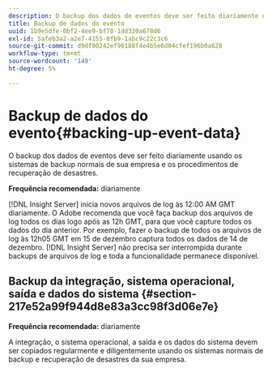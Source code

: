 ```yaml
---
description: O backup dos dados de eventos deve ser feito diariamente usando os sistemas de backup normais de sua empresa e os procedimentos de recuperação de desastres.
title: Backup de dados do evento
uuid: 1b9e5dfe-0bf2-4ee9-bf70-1dd320a678d6
exl-id: 5afeb3a2-a2e7-4155-8fb9-1abc9c22c3c6
source-git-commit: d9df90242ef96188f4e4b5e6d04cfef196b0a628
workflow-type: tm+mt
source-wordcount: '149'
ht-degree: 5%

---
```


# Backup de dados do evento{#backing-up-event-data}

O backup dos dados de eventos deve ser feito diariamente usando os sistemas de backup normais de sua empresa e os procedimentos de recuperação de desastres.

**Frequência recomendada:** diariamente

[!DNL Insight Server] inicia novos arquivos de log às 12:00 AM GMT diariamente. O Adobe recomenda que você faça backup dos arquivos de log todos os dias logo após as 12h GMT, para que você capture todos os dados do dia anterior. Por exemplo, fazer o backup de todos os arquivos de log às 12h05 GMT em 15 de dezembro captura todos os dados de 14 de dezembro. [!DNL Insight Server] não precisa ser interrompida durante backups de arquivos de log e toda a funcionalidade permanece disponível.

## Backup da integração, sistema operacional, saída e dados do sistema {#section-217e52a99f944d8e83a3cc98f3d06e7e}

**Frequência recomendada:** diariamente

A integração, o sistema operacional, a saída e os dados do sistema devem ser copiados regularmente e diligentemente usando os sistemas normais de backup e recuperação de desastres da sua empresa.
